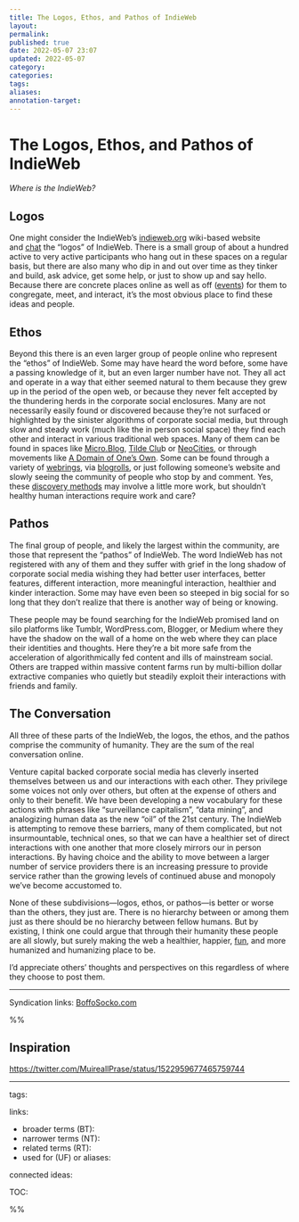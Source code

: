 ```yaml
---
title: The Logos, Ethos, and Pathos of IndieWeb
layout: 
permalink:
published: true
date: 2022-05-07 23:07
updated: 2022-05-07
category: 
categories: 
tags: 
aliases: 
annotation-target:
---
```


# The Logos, Ethos, and Pathos of IndieWeb

_Where is the IndieWeb?_

## Logos

One might consider the IndieWeb’s [indieweb.org](https://indieweb.org/) wiki-based website and [chat](https://chat.indieweb.org/) the “logos” of IndieWeb. There is a small group of about a hundred active to very active participants who hang out in these spaces on a regular basis, but there are also many who dip in and out over time as they tinker and build, ask advice, get some help, or just to show up and say hello. Because there are concrete places online as well as off ([events](https://events.indieweb.org/)) for them to congregate, meet, and interact, it’s the most obvious place to find these ideas and people.

## Ethos

Beyond this there is an even larger group of people online who represent the “ethos” of IndieWeb. Some may have heard the word before, some have a passing knowledge of it, but an even larger number have not. They all act and operate in a way that either seemed natural to them because they grew up in the period of the open web, or because they never felt accepted by the thundering herds in the corporate social enclosures. Many are not necessarily easily found or discovered because they’re not surfaced or highlighted by the sinister algorithms of corporate social media, but through slow and steady work (much like the in person social space) they find each other and interact in various traditional web spaces. Many of them can be found in spaces like [Micro.Blog](https://micro.blog/), [Tilde Clu](http://tilde.club/)b or [NeoCities](https://neocities.org/), or through movements like [A Domain of One’s Own](https://indieweb.org/A_Domain_of_One%27s_Own). Some can be found through a variety of [webrings](https://indieweb.org/webring), via [blogrolls](https://indieweb.org/blogroll), or just following someone’s website and slowly seeing the community of people who stop by and comment. Yes, these [discovery methods](https://indieweb.org/discovery) may involve a little more work, but shouldn’t healthy human interactions require work and care?

## Pathos

The final group of people, and likely the largest within the community, are those that represent the “pathos” of IndieWeb. The word IndieWeb has not registered with any of them and they suffer with grief in the long shadow of corporate social media wishing they had better user interfaces, better features, different interaction, more meaningful interaction, healthier and kinder interaction. Some may have even been so steeped in big social for so long that they don’t realize that there is another way of being or knowing.

These people may be found searching for the IndieWeb promised land on silo platforms like Tumblr, WordPress.com, Blogger, or Medium where they have the shadow on the wall of a home on the web where they can place their identities and thoughts. Here they’re a bit more safe from the acceleration of algorithmically fed content and ills of mainstream social. Others are trapped within massive content farms run by multi-billion dollar extractive companies who quietly but steadily exploit their interactions with friends and family.

## The Conversation

All three of these parts of the IndieWeb, the logos, the ethos, and the pathos comprise the community of humanity. They are the sum of the real conversation online.

Venture capital backed corporate social media has cleverly inserted themselves between us and our interactions with each other. They privilege some voices not only over others, but often at the expense of others and only to their benefit. We have been developing a new vocabulary for these actions with phrases like “surveillance capitalism”, “data mining”, and analogizing human data as the new “oil” of the 21st century. The IndieWeb is attempting to remove these barriers, many of them complicated, but not insurmountable, technical ones, so that we can have a healthier set of direct interactions with one another that more closely mirrors our in person interactions. By having choice and the ability to move between a larger number of service providers there is an increasing pressure to provide service rather than the growing levels of continued abuse and monopoly we’ve become accustomed to.

None of these subdivisions—logos, ethos, or pathos—is better or worse than the others, they just are. There is no hierarchy between or among them just as there should be no hierarchy between fellow humans. But by existing, I think one could argue that through their humanity these people are all slowly, but surely making the web a healthier, happier, [fun](https://indieweb.org/fun), and more humanized and humanizing place to be.

I’d appreciate others’ thoughts and perspectives on this regardless of where they choose to post them.

---

Syndication links: [BoffoSocko.com](https://boffosocko.com/2022/05/09/the-logos-ethos-and-pathos-of-indieweb/)

%%
## Inspiration
https://twitter.com/MuireallPrase/status/1522959677465759744



---

tags: 

links: 
- broader terms (BT): 
- narrower terms (NT): 
- related terms (RT): 
- used for (UF) or aliases: 

connected ideas: 

TOC: 



%%